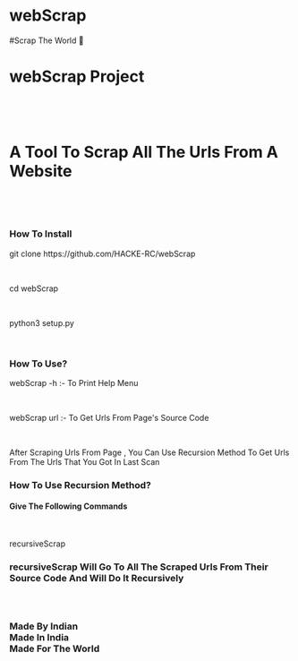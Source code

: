 # webScrap
#Scrap The World 🥳
<br>
<h1>webScrap Project<h1>
<br>
<p>A Tool To Scrap All The Urls From A Website</p>
<br>
<h3>How To Install</h3>
<p>git clone https://github.com/HACKE-RC/webScrap</p>
<br>
<p>cd webScrap</p>
<br>
<p>python3 setup.py</p>
<br>
<h3>How To Use?</h3>
<p>webScrap -h :- To Print Help Menu</p>
<br>
<p>webScrap url :- To Get Urls From Page's Source Code</p>
<br>
<p>After Scraping Urls From Page , You Can Use Recursion Method To Get Urls From The Urls That You Got In Last Scan<p>
<h3>How To Use Recursion Method?</h3>
<h4>Give The Following Commands</h4>
<br>
<p>recursiveScrap<p>
<h3>recursiveScrap Will Go To All The Scraped Urls From Their Source Code And Will Do It Recursively<h3>
<br>
<h3>Made By Indian<br>Made In India<br>Made For The World</h3>

